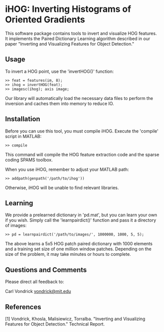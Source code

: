 iHOG: Inverting Histograms of Oriented Gradients
================================================

This software package contains tools to invert and visualize HOG features.
It implements the Paired Dictionary Learning algorithm described in our
paper "Inverting and Visualizing Features for Object Detection."

Usage
-----

To invert a HOG point, use the 'invertHOG()' function:

    >> feat = features(im, 8);
    >> ihog = invertHOG(feat);
    >> imagesc(ihog); axis image;

Our library will automatically load the necessary data files to perform
the inversion and caches them into memory to reduce IO.

Installation
------------

Before you can use this tool, you must compile iHOG. Execute the 'compile'
script in MATLAB:

    >> compile

This command will compile the HOG feature extraction code and the sparse coding
SPAMS toolbox.

When you use iHOG, remember to adjust your MATLAB path:

    >> addpath(genpath('/path/to/ihog'))

Otherwise, iHOG will be unable to find relevant libraries.

Learning
--------

We provide a prelearned dictionary in 'pd.mat', but you can learn your own if
you wish. Simply call the 'learnpairdict()' function and pass it a directory of
images:

    >> pd = learnpairdict('/path/to/images/', 1000000, 1000, 5, 5);

The above learns a 5x5 HOG patch paired dictionary with 1000 elements and a training
set size of one million window patches. Depending on the size of the problem, it may
take minutes or hours to complete.

Questions and Comments
----------------------

Please direct all feedback to:

Carl Vondrick
vondrick@mit.edu

References
----------

[1] Vondrick, Khosla, Malisiewicz, Torralba. "Inverting and Visualizing
Features for Object Detection." Technical Report.
